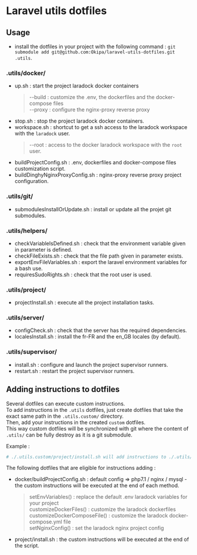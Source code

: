 # Laravel utils dotfiles

## Usage
- install the dotfiles in your project with the following command : `git submodule add git@github.com:Okipa/laravel-utils-dotfiles.git .utils`.

### .utils/docker/
- up.sh : start the project laradock docker containers
    > --build : customize the .env, the dockerfiles and the docker-compose files  
    > --proxy : configure the nginx-proxy reverse proxy  
- stop.sh : stop the project laradock docker containers.
- workspace.sh : shortcut to get a ssh access to the laradock workspace with the `laradock` user.
    > --root : access to the docker laradock workspace with the `root` user.  
- buildProjectConfig.sh : .env, dockerfiles and docker-compose files customization script.
- buildDinghyNginxProxyConfig.sh : nginx-proxy reverse proxy project configuration.

### .utils/git/
- submodulesInstallOrUpdate.sh : install or update all the projet git submodules.

### .utils/helpers/
- checkVariableIsDefined.sh : check that the environment variable given in parameter is defined.
- checkFileExists.sh : check that the file path given in parameter exists.
- exportEnvFileVariables.sh : export the laravel environment variables for a bash use.
- requiresSudoRights.sh : check that the root user is used.

### .utils/project/
- projectInstall.sh : execute all the project installation tasks.

### .utils/server/
- configCheck.sh : check that the server has the required dependencies.
- localesInstall.sh : install the fr-FR and the en_GB locales (by default).

### .utils/supervisor/
- install.sh : configure and launch the project supervisor runners.
- restart.sh : restart the project supervisor runners.

## Adding instructions to dotfiles
Several dotfiles can execute custom instructions.  
To add instructions in the `.utils` dotfiles, just create dotfiles that take the exact same path in the `.utils.custom/` directory.  
Then, add your instructions in the created `custom` dotfiles.  
This way custom dotfiles will be synchronized with git where the content of `.utils/` can be fully destroy as it is a git submodule.

Example : 
```bash
# ./.utils.custom/project/install.sh will add instructions to ./.utils/project/install.sh
```

The following dotfiles that are eligible for instructions adding :
- docker/buildProjectConfig.sh : default config => php7.1 / nginx / mysql - the custom instructions will be executed at the end of each method.  
    > setEnvVariables() : replace the default .env laradock variables for your project  
    > customizeDockerFiles() : customize the laradock dockerfiles  
    > customizeDockerComposeFile() : customize the laradock docker-compose.yml file  
    > setNginxConfig() : set the laradock nginx project config  
- project/install.sh : the custom instructions will be executed at the end of the script.
